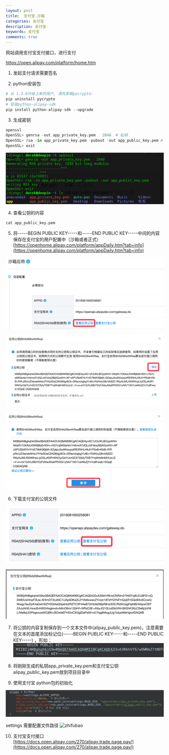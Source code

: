 ```yaml
---
layout: post
title:  支付宝.沙箱
categories: 支付宝
description: 支付宝
keywords: 支付宝
comments: true
---
```



网站调用支付宝支付接口，进行支付

https://open.alipay.com/platform/home.htm

1. 发起支付请求需要签名

2. python安装包
```python
# 从 1.3.0升级上来的用户, 请先卸载pycrypto:
pip uninstall pycrypto
# 安装python-alipay-sdk
pip install python-alipay-sdk --upgrade
```
3. 生成密钥
```python
openssl
OpenSSL> genrsa -out app_private_key.pem   2048  # 私钥
OpenSSL> rsa -in app_private_key.pem -pubout -out app_public_key.pem # 导出公钥
OpenSSL> exit
```
![ssl](/images/zhjifubao/ssl.png)

4. 查看公钥的内容
```python
cat app_public_key.pem
```
5. 将-----BEGIN PUBLIC KEY-----和-----END PUBLIC KEY-----中间的内容保存在支付宝的用户配置中（沙箱或者正式）  
[https://openhome.alipay.com/platform/appDaily.htm?tab=info](https://openhome.alipay.com/platform/appDaily.htm?tab=info)

![zhifubao](/images/zhjifubao/图片1.png)

![zhifubao](/images/zhjifubao/图片2.png)

![zhifibao](/images/zhjifubao/图片3.png)

6. 下载支付宝的公钥文件

![zhifubao](/images/zhjifubao/图片4.png)

![zhifubao](/images/zhjifubao/图片5.png)

7. 将公钥的内容复制保存到一个文本文件中(alipay_pubilc_key.pem)，注意需要在文本的首尾添加标记位(-----BEGIN PUBLIC KEY-----和-----END PUBLIC KEY-----) ，形如：
![zhifubao](/images/zhjifubao/图片6.png)

8. 将刚刚生成的私钥app_private_key.pem和支付宝公钥alipay_public_key.pem放到项目目录中

9. 使用支付宝 python包的初始化

![zhifubao](/images/zhjifubao/图片7.png)

settings 需要配置文件路径
![zhifubao](/images/zhjifubao/图8.png)

10. 支付宝支付接口
[https://docs.open.alipay.com/270/alipay.trade.page.pay/](https://docs.open.alipay.com/270/alipay.trade.page.pay/)






